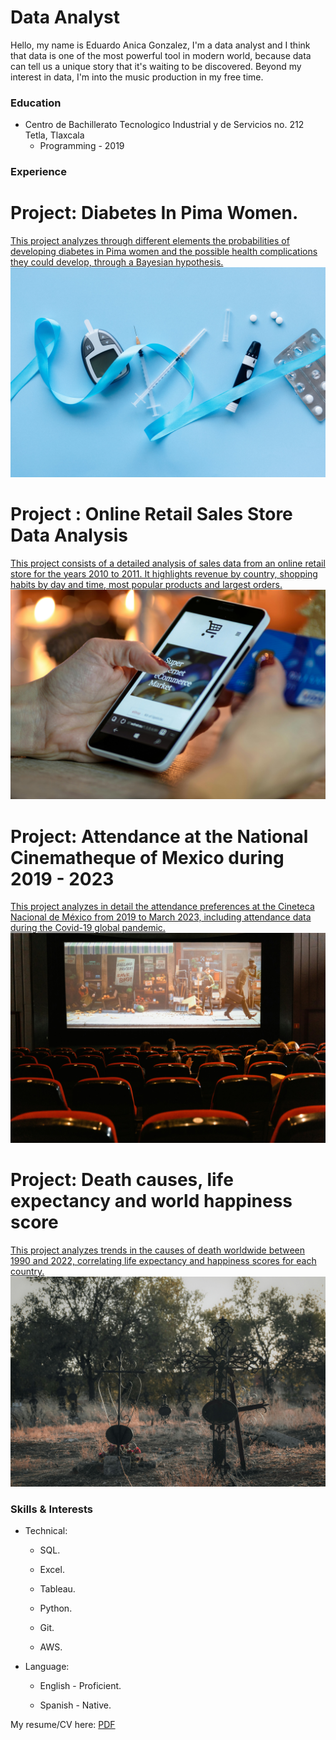 # Data Analyst
Hello, my name is Eduardo Anica Gonzalez, I'm a data analyst and I think that data is one of the most powerful tool in modern world, because data can tell us a unique story that it's waiting to be discovered.
Beyond my interest in data, I'm into the music production in my free time.
### Education
* Centro de Bachillerato Tecnologico Industrial y de Servicios no. 212 Tetla, Tlaxcala
    * Programming - 2019

  
### Experience 
# Project: Diabetes In Pima Women.

[This project analyzes through different elements the probabilities of developing diabetes in Pima women and the possible health complications they could develop, through a Bayesian hypothesis.](_portfolio/portfolio-1.md)
<br/>
![diabetes](/images/image_1.jpg)
# Project : Online Retail Sales Store Data Analysis

[This project consists of a detailed analysis of sales data from an online retail store for the years 2010 to 2011. It highlights revenue by country, shopping habits by day and time, most popular products and largest orders.](_portfolio/portfolio-2.md) 
<br/>
![retail](/images/image_2.jpg)

# Project: Attendance at the National Cinematheque of Mexico during 2019 - 2023 

[This project analyzes in detail the attendance preferences at the Cineteca Nacional de México from 2019 to March 2023, including attendance data during the Covid-19 global pandemic.](_portfolio/portfolio-3.md)
<br/>
![cineteca](/images/image_3.jpg)

# Project: Death causes, life expectancy and world happiness score

[This project analyzes trends in the causes of death worldwide between 1990 and 2022, correlating life expectancy and happiness scores for each country.](_portfolio/portfolio-4.md) 
<br/>
![death](/images/image_4.jpeg)

### Skills & Interests

* Technical:
  * SQL.

  * Excel.

  * Tableau.

  * Python.

  * Git.

  * AWS.

* Language:

  * English - Proficient.
    
  * Spanish - Native.

My resume/CV here:
[PDF](https://drive.google.com/file/d/1u1rsztyfdrPk4UaHwxtndhx_mc3fIagO/view?usp=sharing)
